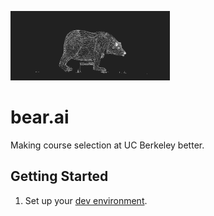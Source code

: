 ![bear](bear.gif)

# bear.ai
Making course selection at UC Berkeley better.

## Getting Started
1. Set up your [dev environment](DEVELOP.md).
